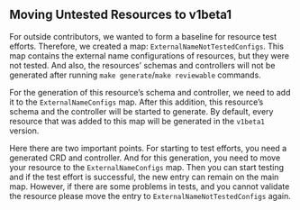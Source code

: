 ## Moving Untested Resources to v1beta1

For outside contributors, we wanted to form a baseline for resource test
efforts. Therefore, we created a map: `ExternalNameNotTestedConfigs`. This map
contains the external name configurations of resources, but they were not tested.
And also, the resources’ schemas and controllers will not be generated after
running `make generate`/`make reviewable` commands.

For the generation of this resource’s schema and controller, we need to add it to
the `ExternalNameConfigs` map. After this addition, this resource’s schema and
the controller will be started to generate. By default, every resource that was 
added to this map will be generated in the `v1beta1` version.

Here there are two important points. For starting to test efforts, you need a
generated CRD and controller. And for this generation, you need to move your
resource to the `ExternalNameConfigs` map. Then you can start testing and if the
test effort is successful, the new entry can remain on the main map. However, if
there are some problems in tests, and you cannot validate the resource please
move the entry to `ExternalNameNotTestedConfigs` again.
